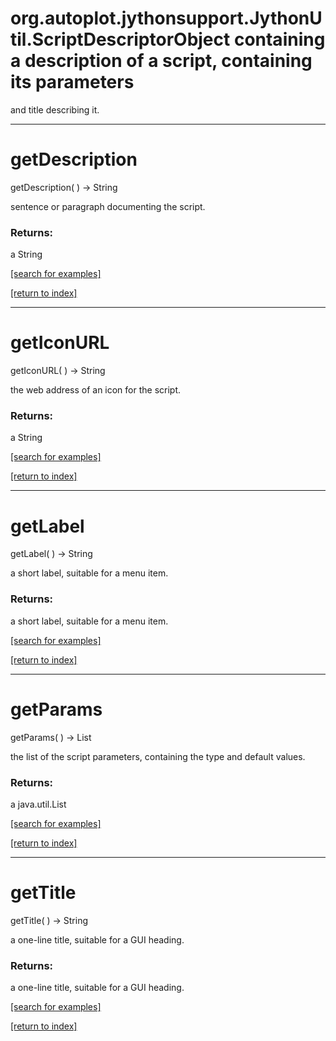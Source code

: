 # org.autoplot.jythonsupport.JythonUtil.ScriptDescriptorObject containing a description of a script, containing its parameters
 and title describing it.
***
<a name="getDescription"></a>
# getDescription
getDescription(  ) &rarr; String

sentence or paragraph documenting the script.

### Returns:
a String


<a href="https://github.com/autoplot/dev/search?q=getDescription&unscoped_q=getDescription">[search for examples]</a>

<a href="https://github.com/autoplot/documentation/blob/master/javadoc/index-all.md">[return to index]</a>

***
<a name="getIconURL"></a>
# getIconURL
getIconURL(  ) &rarr; String

the web address of an icon for the script.

### Returns:
a String


<a href="https://github.com/autoplot/dev/search?q=getIconURL&unscoped_q=getIconURL">[search for examples]</a>

<a href="https://github.com/autoplot/documentation/blob/master/javadoc/index-all.md">[return to index]</a>

***
<a name="getLabel"></a>
# getLabel
getLabel(  ) &rarr; String

a short label, suitable for a menu item.

### Returns:
a short label, suitable for a menu item.

<a href="https://github.com/autoplot/dev/search?q=getLabel&unscoped_q=getLabel">[search for examples]</a>

<a href="https://github.com/autoplot/documentation/blob/master/javadoc/index-all.md">[return to index]</a>

***
<a name="getParams"></a>
# getParams
getParams(  ) &rarr; List

the list of the script parameters, containing the type and default values.

### Returns:
a java.util.List


<a href="https://github.com/autoplot/dev/search?q=getParams&unscoped_q=getParams">[search for examples]</a>

<a href="https://github.com/autoplot/documentation/blob/master/javadoc/index-all.md">[return to index]</a>

***
<a name="getTitle"></a>
# getTitle
getTitle(  ) &rarr; String

a one-line title, suitable for a GUI heading.

### Returns:
a one-line title, suitable for a GUI heading.

<a href="https://github.com/autoplot/dev/search?q=getTitle&unscoped_q=getTitle">[search for examples]</a>

<a href="https://github.com/autoplot/documentation/blob/master/javadoc/index-all.md">[return to index]</a>

